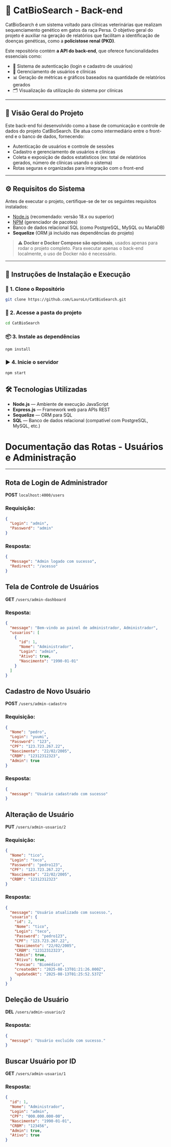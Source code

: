 # 🧬 CatBioSearch - Back-end

CatBioSearch é um sistema voltado para clínicas veterinárias que realizam sequenciamento genético em gatos da raça Persa. O objetivo geral do projeto é auxiliar na geração de relatórios que facilitam a identificação de doenças genéticas, como a **policistose renal (PKD)**.

Este repositório contém **a API do back-end**, que oferece funcionalidades essenciais como:

- 🔐 Sistema de autenticação (login e cadastro de usuários)
- 👥 Gerenciamento de usuários e clínicas
- 📊 Geração de métricas e gráficos baseados na quantidade de relatórios gerados
- 🗂️ Visualização da utilização do sistema por clínicas

---

## 📌 Visão Geral do Projeto

Este back-end foi desenvolvido como a base de comunicação e controle de dados do projeto CatBioSearch. Ele atua como intermediário entre o front-end e o banco de dados, fornecendo:

- Autenticação de usuários e controle de sessões
- Cadastro e gerenciamento de usuários e clínicas
- Coleta e exposição de dados estatísticos (ex: total de relatórios gerados, número de clínicas usando o sistema)
- Rotas seguras e organizadas para integração com o front-end

---

## ⚙️ Requisitos do Sistema

Antes de executar o projeto, certifique-se de ter os seguintes requisitos instalados:

- [Node.js](https://nodejs.org/) (recomendado: versão 18.x ou superior)
- [NPM](https://www.npmjs.com/) (gerenciador de pacotes)
- Banco de dados relacional SQL (como PostgreSQL, MySQL ou MariaDB)
- **Sequelize** (ORM já incluído nas dependências do projeto)

> ⚠️ **Docker e Docker Compose são opcionais**, usados apenas para rodar o projeto completo. Para executar apenas o back-end localmente, o uso de Docker não é necessário.

---

## 🚀 Instruções de Instalação e Execução

### 🔁 1. Clone o Repositório

```bash
git clone https://github.com/LauroLn/CatBioSearch.git
```
### 📂 2. Acesse a pasta do projeto

```bash
cd CatBioSearch
```
### 📦 3. Instale as dependências
```bash
npm install
```
### ▶️ 4. Inicie o servidor
```bash
npm start
```


## 🛠️ Tecnologias Utilizadas

- **Node.js** — Ambiente de execução JavaScript
- **Express.js** — Framework web para APIs REST
- **Sequelize** — ORM para SQL
- **SQL** — Banco de dados relacional (compatível com PostgreSQL, MySQL, etc.)


# Documentação das Rotas - Usuários e Administração

---

## Rota de Login de Administrador

**POST** `localhost:4000/users`

### Requisição:
```json
{
  "Login": "admin",
  "Password": "admin"
}
```
### Resposta:
```json
{
  "Message": "Admin logado com sucesso",
  "Redirect": "/acesso"
}
```
## Tela de Controle de Usuários

**GET** `/users/admin-dashboard`

### Resposta:
```json
{
  "message": "Bem-vindo ao painel de administrador, Administrador",
  "usuarios": [
    {
      "id": 1,
      "Nome": "Administrador",
      "Login": "admin",
      "Ativo": true,
      "Nascimento": "1990-01-01"
    }
  ]
}

```
## Cadastro de Novo Usuário

**POST** `/users/admin-cadastro`

### Requisição:
```json
{
  "Nome": "pedro",
  "Login": "yuumi",
  "Password": "123",
  "CPF": "123.723.267.22",
  "Nascimento": "22/02/2005",
  "CRBM": "12312312323",
  "Admin": true
}

```

### Resposta:
```json
{
  "message": "Usuário cadastrado com sucesso"
}


```

## Alteração de Usuário

**PUT** `/users/admin-usuario/2`

### Requisição:
```json
{
  "Nome": "tico",
  "Login": "teco",
  "Password": "pedro123",
  "CPF": "123.723.267.22",
  "Nascimento": "22/02/2005",
  "CRBM": "12312312323"
}


```
### Resposta:
```json
{
  "message": "Usuário atualizado com sucesso.",
  "usuario": {
    "id": 2,
    "Nome": "tico",
    "Login": "teco",
    "Password": "pedro123",
    "CPF": "123.723.267.22",
    "Nascimento": "22/02/2005",
    "CRBM": "12312312323",
    "Admin": true,
    "Ativo": true,
    "Funcao": "Biomédico",
    "createdAt": "2025-08-13T01:21:26.000Z",
    "updatedAt": "2025-08-13T01:25:52.537Z"
  }
}
```
## Deleção de Usuário

**DEL** `/users/admin-usuario/2`

### Resposta:
```json
{
  "message": "Usuário excluído com sucesso."
}


```
## Buscar Usuário por ID

**GET** `/users/admin-usuario/1`

### Resposta:
```json
{
  "id": 1,
  "Nome": "Administrador",
  "Login": "admin",
  "CPF": "000.000.000-00",
  "Nascimento": "1990-01-01",
  "CRBM": "123456",
  "Admin": true,
  "Ativo": true
}



```
